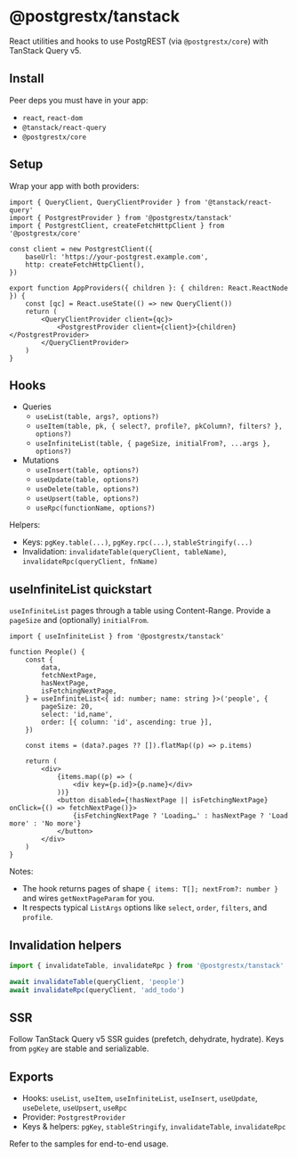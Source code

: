 # @postgrestx/tanstack

React utilities and hooks to use PostgREST (via `@postgrestx/core`) with TanStack Query v5.

## Install

Peer deps you must have in your app:

- `react`, `react-dom`
- `@tanstack/react-query`
- `@postgrestx/core`

## Setup

Wrap your app with both providers:

```tsx
import { QueryClient, QueryClientProvider } from '@tanstack/react-query'
import { PostgrestProvider } from '@postgrestx/tanstack'
import { PostgrestClient, createFetchHttpClient } from '@postgrestx/core'

const client = new PostgrestClient({
	baseUrl: 'https://your-postgrest.example.com',
	http: createFetchHttpClient(),
})

export function AppProviders({ children }: { children: React.ReactNode }) {
	const [qc] = React.useState(() => new QueryClient())
	return (
		<QueryClientProvider client={qc}>
			<PostgrestProvider client={client}>{children}</PostgrestProvider>
		</QueryClientProvider>
	)
}
```

## Hooks

- Queries
	- `useList(table, args?, options?)`
	- `useItem(table, pk, { select?, profile?, pkColumn?, filters? }, options?)`
	- `useInfiniteList(table, { pageSize, initialFrom?, ...args }, options?)`
- Mutations
	- `useInsert(table, options?)`
	- `useUpdate(table, options?)`
	- `useDelete(table, options?)`
	- `useUpsert(table, options?)`
	- `useRpc(functionName, options?)`

Helpers:

- Keys: `pgKey.table(...)`, `pgKey.rpc(...)`, `stableStringify(...)`
- Invalidation: `invalidateTable(queryClient, tableName)`, `invalidateRpc(queryClient, fnName)`

## useInfiniteList quickstart

`useInfiniteList` pages through a table using Content-Range. Provide a `pageSize` and (optionally) `initialFrom`.

```tsx
import { useInfiniteList } from '@postgrestx/tanstack'

function People() {
	const {
		data,
		fetchNextPage,
		hasNextPage,
		isFetchingNextPage,
	} = useInfiniteList<{ id: number; name: string }>('people', {
		pageSize: 20,
		select: 'id,name',
		order: [{ column: 'id', ascending: true }],
	})

	const items = (data?.pages ?? []).flatMap((p) => p.items)

	return (
		<div>
			{items.map((p) => (
				<div key={p.id}>{p.name}</div>
			))}
			<button disabled={!hasNextPage || isFetchingNextPage} onClick={() => fetchNextPage()}>
				{isFetchingNextPage ? 'Loading…' : hasNextPage ? 'Load more' : 'No more'}
			</button>
		</div>
	)
}
```

Notes:

- The hook returns pages of shape `{ items: T[]; nextFrom?: number }` and wires `getNextPageParam` for you.
- It respects typical `ListArgs` options like `select`, `order`, `filters`, and `profile`.

## Invalidation helpers

```ts
import { invalidateTable, invalidateRpc } from '@postgrestx/tanstack'

await invalidateTable(queryClient, 'people')
await invalidateRpc(queryClient, 'add_todo')
```

## SSR

Follow TanStack Query v5 SSR guides (prefetch, dehydrate, hydrate). Keys from `pgKey` are stable and serializable.

## Exports

- Hooks: `useList`, `useItem`, `useInfiniteList`, `useInsert`, `useUpdate`, `useDelete`, `useUpsert`, `useRpc`
- Provider: `PostgrestProvider`
- Keys & helpers: `pgKey`, `stableStringify`, `invalidateTable`, `invalidateRpc`

Refer to the samples for end-to-end usage.
